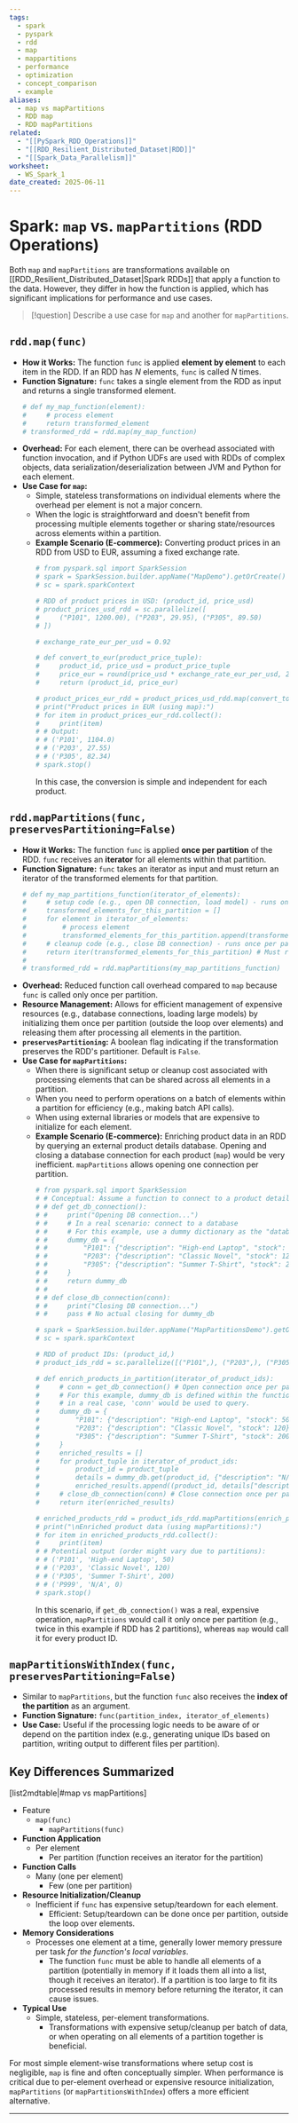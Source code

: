 ```yaml
---
tags:
  - spark
  - pyspark
  - rdd
  - map
  - mappartitions
  - performance
  - optimization
  - concept_comparison
  - example
aliases:
  - map vs mapPartitions
  - RDD map
  - RDD mapPartitions
related:
  - "[[PySpark_RDD_Operations]]"
  - "[[RDD_Resilient_Distributed_Dataset|RDD]]"
  - "[[Spark_Data_Parallelism]]"
worksheet:
  - WS_Spark_1
date_created: 2025-06-11
---
```

# Spark: `map` vs. `mapPartitions` (RDD Operations)

Both `map` and `mapPartitions` are transformations available on [[RDD_Resilient_Distributed_Dataset|Spark RDDs]] that apply a function to the data. However, they differ in how the function is applied, which has significant implications for performance and use cases.

>[!question] Describe a use case for `map` and another for `mapPartitions`.

## `rdd.map(func)`
-   **How it Works:** The function `func` is applied **element by element** to each item in the RDD. If an RDD has $N$ elements, `func` is called $N$ times.
-   **Function Signature:** `func` takes a single element from the RDD as input and returns a single transformed element.
    ```python
    # def my_map_function(element):
    #     # process element
    #     return transformed_element
    # transformed_rdd = rdd.map(my_map_function)
    ```
-   **Overhead:** For each element, there can be overhead associated with function invocation, and if Python UDFs are used with RDDs of complex objects, data serialization/deserialization between JVM and Python for each element.
-   **Use Case for `map`:**
    -   Simple, stateless transformations on individual elements where the overhead per element is not a major concern.
    -   When the logic is straightforward and doesn't benefit from processing multiple elements together or sharing state/resources across elements within a partition.
    -   **Example Scenario (E-commerce):** Converting product prices in an RDD from USD to EUR, assuming a fixed exchange rate.
        ```python
        # from pyspark.sql import SparkSession
        # spark = SparkSession.builder.appName("MapDemo").getOrCreate()
        # sc = spark.sparkContext

        # RDD of product prices in USD: (product_id, price_usd)
        # product_prices_usd_rdd = sc.parallelize([
        #     ("P101", 1200.00), ("P203", 29.95), ("P305", 89.50)
        # ])

        # exchange_rate_eur_per_usd = 0.92

        # def convert_to_eur(product_price_tuple):
        #     product_id, price_usd = product_price_tuple
        #     price_eur = round(price_usd * exchange_rate_eur_per_usd, 2)
        #     return (product_id, price_eur)

        # product_prices_eur_rdd = product_prices_usd_rdd.map(convert_to_eur)
        # print("Product prices in EUR (using map):")
        # for item in product_prices_eur_rdd.collect():
        #     print(item)
        # # Output:
        # # ('P101', 1104.0)
        # # ('P203', 27.55)
        # # ('P305', 82.34)
        # spark.stop()
        ```
        In this case, the conversion is simple and independent for each product.

## `rdd.mapPartitions(func, preservesPartitioning=False)`
-   **How it Works:** The function `func` is applied **once per partition** of the RDD. `func` receives an **iterator** for all elements within that partition.
-   **Function Signature:** `func` takes an iterator as input and must return an iterator of the transformed elements for that partition.
    ```python
    # def my_map_partitions_function(iterator_of_elements):
    #     # setup code (e.g., open DB connection, load model) - runs once per partition
    #     transformed_elements_for_this_partition = []
    #     for element in iterator_of_elements:
    #         # process element
    #         transformed_elements_for_this_partition.append(transformed_element)
    #     # cleanup code (e.g., close DB connection) - runs once per partition
    #     return iter(transformed_elements_for_this_partition) # Must return an iterator
    #
    # transformed_rdd = rdd.mapPartitions(my_map_partitions_function)
    ```
-   **Overhead:** Reduced function call overhead compared to `map` because `func` is called only once per partition.
-   **Resource Management:** Allows for efficient management of expensive resources (e.g., database connections, loading large models) by initializing them once per partition (outside the loop over elements) and releasing them after processing all elements in the partition.
-   **`preservesPartitioning`:** A boolean flag indicating if the transformation preserves the RDD's partitioner. Default is `False`.
-   **Use Case for `mapPartitions`:**
    -   When there is significant setup or cleanup cost associated with processing elements that can be shared across all elements in a partition.
    -   When you need to perform operations on a batch of elements within a partition for efficiency (e.g., making batch API calls).
    -   When using external libraries or models that are expensive to initialize for each element.
    -   **Example Scenario (E-commerce):** Enriching product data in an RDD by querying an external product details database. Opening and closing a database connection for each product (`map`) would be very inefficient. `mapPartitions` allows opening one connection per partition.
        ```python
        # from pyspark.sql import SparkSession
        # # Conceptual: Assume a function to connect to a product details DB
        # # def get_db_connection():
        # #     print("Opening DB connection...")
        # #     # In a real scenario: connect to a database
        # #     # For this example, use a dummy dictionary as the "database"
        # #     dummy_db = {
        # #         "P101": {"description": "High-end Laptop", "stock": 50},
        # #         "P203": {"description": "Classic Novel", "stock": 120},
        # #         "P305": {"description": "Summer T-Shirt", "stock": 200}
        # #     }
        # #     return dummy_db
        # #
        # # def close_db_connection(conn):
        # #     print("Closing DB connection...")
        # #     pass # No actual closing for dummy_db

        # spark = SparkSession.builder.appName("MapPartitionsDemo").getOrCreate()
        # sc = spark.sparkContext

        # RDD of product IDs: (product_id,)
        # product_ids_rdd = sc.parallelize([("P101",), ("P203",), ("P305",), ("P999",)], 2) # 2 partitions

        # def enrich_products_in_partition(iterator_of_product_ids):
        #     # conn = get_db_connection() # Open connection once per partition
        #     # For this example, dummy_db is defined within the function for simplicity
        #     # in a real case, 'conn' would be used to query.
        #     dummy_db = {
        #         "P101": {"description": "High-end Laptop", "stock": 50},
        #         "P203": {"description": "Classic Novel", "stock": 120},
        #         "P305": {"description": "Summer T-Shirt", "stock": 200}
        #     }
        #     enriched_results = []
        #     for product_tuple in iterator_of_product_ids:
        #         product_id = product_tuple
        #         details = dummy_db.get(product_id, {"description": "N/A", "stock": 0})
        #         enriched_results.append((product_id, details["description"], details["stock"]))
        #     # close_db_connection(conn) # Close connection once per partition
        #     return iter(enriched_results)

        # enriched_products_rdd = product_ids_rdd.mapPartitions(enrich_products_in_partition)
        # print("\nEnriched product data (using mapPartitions):")
        # for item in enriched_products_rdd.collect():
        #     print(item)
        # # Potential output (order might vary due to partitions):
        # # ('P101', 'High-end Laptop', 50)
        # # ('P203', 'Classic Novel', 120)
        # # ('P305', 'Summer T-Shirt', 200)
        # # ('P999', 'N/A', 0)
        # spark.stop()
        ```
        In this scenario, if `get_db_connection()` was a real, expensive operation, `mapPartitions` would call it only once per partition (e.g., twice in this example if RDD has 2 partitions), whereas `map` would call it for every product ID.

## `mapPartitionsWithIndex(func, preservesPartitioning=False)`
-   Similar to `mapPartitions`, but the function `func` also receives the **index of the partition** as an argument.
-   **Function Signature:** `func(partition_index, iterator_of_elements)`
-   **Use Case:** Useful if the processing logic needs to be aware of or depend on the partition index (e.g., generating unique IDs based on partition, writing output to different files per partition).

## Key Differences Summarized
[list2mdtable|#map vs mapPartitions]
- Feature
    - `map(func)`
        - `mapPartitions(func)`
- **Function Application**
    - Per element
        - Per partition (function receives an iterator for the partition)
- **Function Calls**
    - Many (one per element)
        - Few (one per partition)
- **Resource Initialization/Cleanup**
    - Inefficient if `func` has expensive setup/teardown for each element.
        - Efficient: Setup/teardown can be done once per partition, outside the loop over elements.
- **Memory Considerations**
    - Processes one element at a time, generally lower memory pressure per task *for the function's local variables*.
        - The function `func` must be able to handle all elements of a partition (potentially in memory if it loads them all into a list, though it receives an iterator). If a partition is too large to fit its processed results in memory before returning the iterator, it can cause issues.
- **Typical Use**
    - Simple, stateless, per-element transformations.
        - Transformations with expensive setup/cleanup per batch of data, or when operating on all elements of a partition together is beneficial.

For most simple element-wise transformations where setup cost is negligible, `map` is fine and often conceptually simpler. When performance is critical due to per-element overhead or expensive resource initialization, `mapPartitions` (or `mapPartitionsWithIndex`) offers a more efficient alternative.

---